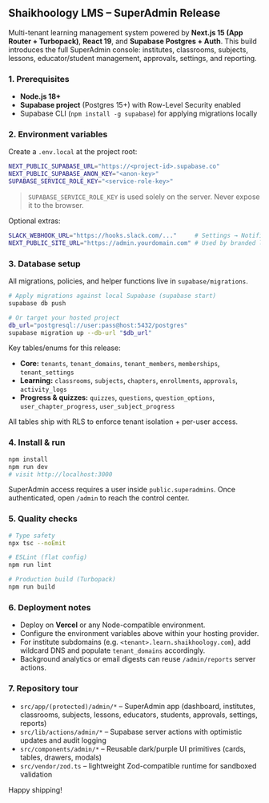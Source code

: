 ## Shaikhoology LMS – SuperAdmin Release

Multi-tenant learning management system powered by **Next.js 15 (App Router + Turbopack)**, **React 19**, and **Supabase Postgres + Auth**. This build introduces the full SuperAdmin console: institutes, classrooms, subjects, lessons, educator/student management, approvals, settings, and reporting.

### 1. Prerequisites
- **Node.js 18+**
- **Supabase project** (Postgres 15+) with Row-Level Security enabled
- Supabase CLI (`npm install -g supabase`) for applying migrations locally

### 2. Environment variables
Create a `.env.local` at the project root:

```bash
NEXT_PUBLIC_SUPABASE_URL="https://<project-id>.supabase.co"
NEXT_PUBLIC_SUPABASE_ANON_KEY="<anon-key>"
SUPABASE_SERVICE_ROLE_KEY="<service-role-key>"
```

> `SUPABASE_SERVICE_ROLE_KEY` is used solely on the server. Never expose it to the browser.

Optional extras:

```bash
SLACK_WEBHOOK_URL="https://hooks.slack.com/..."     # Settings → Notifications (if enabled)
NEXT_PUBLIC_SITE_URL="https://admin.yourdomain.com" # Used by branded links / email templates
```

### 3. Database setup
All migrations, policies, and helper functions live in `supabase/migrations`.

```bash
# Apply migrations against local Supabase (supabase start)
supabase db push

# Or target your hosted project
db_url="postgresql://user:pass@host:5432/postgres"
supabase migration up --db-url "$db_url"
```

Key tables/enums for this release:
- **Core:** `tenants`, `tenant_domains`, `tenant_members`, `memberships`, `tenant_settings`
- **Learning:** `classrooms`, `subjects`, `chapters`, `enrollments`, `approvals`, `activity_logs`
- **Progress & quizzes:** `quizzes`, `questions`, `question_options`, `user_chapter_progress`, `user_subject_progress`

All tables ship with RLS to enforce tenant isolation + per-user access.

### 4. Install & run
```bash
npm install
npm run dev
# visit http://localhost:3000
```

SuperAdmin access requires a user inside `public.superadmins`. Once authenticated, open `/admin` to reach the control center.

### 5. Quality checks
```bash
# Type safety
npx tsc --noEmit

# ESLint (flat config)
npm run lint

# Production build (Turbopack)
npm run build
```

### 6. Deployment notes
- Deploy on **Vercel** or any Node-compatible environment.
- Configure the environment variables above within your hosting provider.
- For institute subdomains (e.g. `<tenant>.learn.shaikhoology.com`), add wildcard DNS and populate `tenant_domains` accordingly.
- Background analytics or email digests can reuse `/admin/reports` server actions.

### 7. Repository tour
- `src/app/(protected)/admin/*` – SuperAdmin app (dashboard, institutes, classrooms, subjects, lessons, educators, students, approvals, settings, reports)
- `src/lib/actions/admin/*` – Supabase server actions with optimistic updates and audit logging
- `src/components/admin/*` – Reusable dark/purple UI primitives (cards, tables, drawers, modals)
- `src/vendor/zod.ts` – lightweight Zod-compatible runtime for sandboxed validation

Happy shipping!
